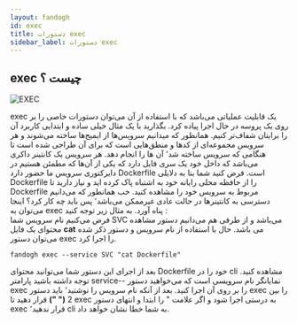 ```yaml
---
layout: fandogh
id: exec
title: دستورات exec
sidebar_label: دستورات exec
---
```


## exec چیست ؟

![EXEC](/img/docs/exec.png "EXEC")

exec یک قابلیت عملیاتی می‌باشد که با استفاده از آن می‌توان دستورات خاصی را بر روی یک پروسه در حال اجرا پیاده کرد.
بگذارید با یک مثال خیلی ساده و ابتدایی کاربرد آن را برایتان شفاف‌تر کنیم.
همانظور که میدانیم سرویس‌ها از ایمیج‌ها ساخته می‌شوند و هر سرویس مجموعه‌ای از کدها و منطق‌هایی است که برای آن طراحی شده است تا هنگامی که سرویس ساخته شد٬ آن ها را انجام دهد.
هر سرویس یک کانتینر داکری می‌باشد که داخل خود یک سری فایل دارد که یکی از آن‌ها که مطمئن هستیم در دایرکتوری سرویس ما حضور دارد Dockerfile است.
فرض کنید شما بنا به دلایلی Dockerfile را از حافظه محلی رایانه خود به اشتباه پاک کرده اید و نیاز دارید تا Dockerfile مربوط به سرویس خود را مشاهده کنید.
خب همانطور که می‌دانیم دسترسی به کانتینرها در حالت عادی غیرممکن می‌باشد٬ پس باید چه کار کرد؟
اینجا می‌توان به exec پناه آورد. به مثال زیر توجه کنید :
<br>
فرض می‌کنیم نام سرویس شما SVC می‌باشد و از طرفی هم می‌دانیم دستور مشاهده محتوای یک فایل **cat** می باشد. حال با استفاده از نام سرویس و دستور ذکر شده می‌توان دستور exec را اجرا کرد.
```
fandogh exec --service SVC "cat Dockerfile"
```
بعد از اجرای این دستور شما می‌توانید محتوای Dockerfile خود را در cli مشاهده کنید.
توجه داشته باشید پارامتر service-- نمایانگر نام سرویسی است که می‌خواهید دستور exec را بر روی آن اجرا کنید.
بعد از آنکه نام سرویس را نوشتید٬ باید دستور exec را بین 2 **(" ")** قرار دهید تا exec به درستی اجرا شود و اگر علامت " را ابتدا و انتهای دستور exec قرار ندهید٬ cli به شما خطا نشان خواهد داد.
